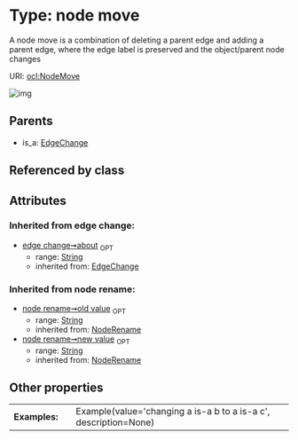 
# Type: node move


A node move is a combination of deleting a parent edge and adding a parent edge, where the edge label is preserved and the object/parent node changes

URI: [ocl:NodeMove](http://w3id.org/oclNodeMove)


![img](http://yuml.me/diagram/nofunky;dir:TB/class/[EdgeChange]^-[NodeMove&#124;about(i):string%20%3F;old_value(i):string%20%3F;new_value(i):string%20%3F])

## Parents

 *  is_a: [EdgeChange](EdgeChange.md)

## Referenced by class


## Attributes


### Inherited from edge change:

 * [edge change➞about](edge_change_about.md)  <sub>OPT</sub>
    * range: [String](types/String.md)
    * inherited from: [EdgeChange](EdgeChange.md)

### Inherited from node rename:

 * [node rename➞old value](node_rename_old_value.md)  <sub>OPT</sub>
    * range: [String](types/String.md)
    * inherited from: [NodeRename](NodeRename.md)
 * [node rename➞new value](node_rename_new_value.md)  <sub>OPT</sub>
    * range: [String](types/String.md)
    * inherited from: [NodeRename](NodeRename.md)

## Other properties

|  |  |  |
| --- | --- | --- |
| **Examples:** | | Example(value='changing a is-a b to a is-a c', description=None) |

